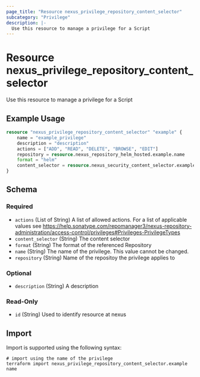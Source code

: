 ```yaml
---
page_title: "Resource nexus_privilege_repository_content_selector"
subcategory: "Privilege"
description: |-
  Use this resource to manage a privilege for a Script
---
```

# Resource nexus_privilege_repository_content_selector
Use this resource to manage a privilege for a Script
## Example Usage
```terraform
resource "nexus_privilege_repository_content_selector" "example" {
	name = "example_privilege"
	description = "description"
	actions = ["ADD", "READ", "DELETE", "BROWSE", "EDIT"]
	repository = resource.nexus_repository_helm_hosted.example.name
	format = "helm"
	content_selector = resource.nexus_security_content_selector.example.name
}
```
<!-- schema generated by tfplugindocs -->
## Schema

### Required

- `actions` (List of String) A list of allowed actions. For a list of applicable values see https://help.sonatype.com/repomanager3/nexus-repository-administration/access-control/privileges#Privileges-PrivilegeTypes
- `content_selector` (String) The content selector
- `format` (String) The format of the referenced Repository
- `name` (String) The name of the privilege. This value cannot be changed.
- `repository` (String) Name of the repositoy the privilege applies to

### Optional

- `description` (String) A description

### Read-Only

- `id` (String) Used to identify resource at nexus
## Import
Import is supported using the following syntax:
```shell
# import using the name of the privilege
terraform import nexus_privilege_repository_content_selector.example name
```
